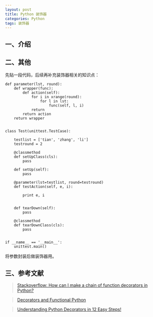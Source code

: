 ```yaml
---
layout: post
title: Python 装饰器
categories: Python
tags: 装饰器
---
```


## 一、介绍

## 二、其他

先贴一段代码，后续再补充装饰器相关的知识点：

    def parameter(lst, round):
        def wrapper(func):
            def action(self):
                for i in xrange(round):
                    for l in lst:
                        func(self, l, i)
                return
            return action
        return wrapper


    class Test(unittest.TestCase):

        testlist = ['tian', 'zhang', 'li']
        testround = 2

        @classmethod
        def setUpClass(cls):
            pass

        def setUp(self):
            pass

        @parameter(lst=testlist, round=testround)
        def testAction(self, e, i):

            print e, i


        def tearDown(self):
            pass

        @classmethod
        def tearDownClass(cls):
            pass


    if __name__ == '__main__':
        unittest.main()

将参数封装后做装饰器用。

<!--more-->

## 三、参考文献

> [Stackoverflow: How can I make a chain of function decorators in Python?](http://stackoverflow.com/questions/739654/how-can-i-make-a-chain-of-function-decorators-in-python/1594484#1594484)

> [Decorators and Functional Python](http://www.brianholdefehr.com/decorators-and-functional-python)

> [Understanding Python Decorators in 12 Easy Steps!](https://dzone.com/articles/understanding-python)